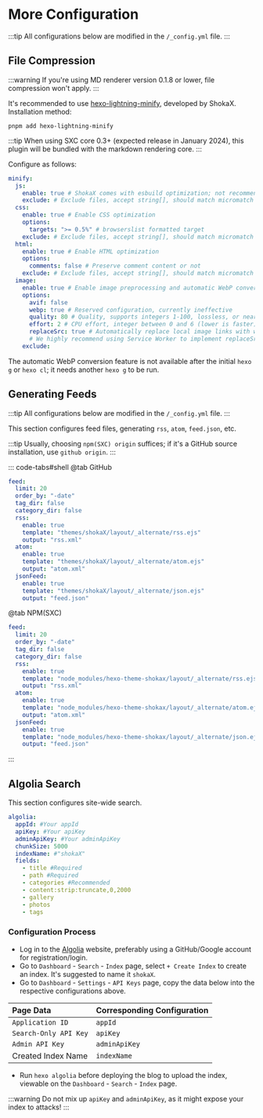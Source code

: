 # More Configuration

:::tip
All configurations below are modified in the `/_config.yml` file.
:::

## File Compression

:::warning
If you're using MD renderer version 0.1.8 or lower, file compression won't apply.
:::

It's recommended to use [hexo-lightning-minify](https://github.com/theme-shoka-x/hexo-lightning-minify), developed by ShokaX. Installation method:

```shell
pnpm add hexo-lightning-minify
```

:::tip
When using SXC core 0.3+ (expected release in January 2024), this plugin will be bundled with the markdown rendering core.
:::

Configure as follows:

```yaml
minify:
  js:
    enable: true # ShokaX comes with esbuild optimization; not recommended to enable, suggested for other themes
    exclude: # Exclude files, accept string[], should match micromatch format
  css:
    enable: true # Enable CSS optimization
    options:
      targets: ">= 0.5%" # browserslist formatted target
    exclude: # Exclude files, accept string[], should match micromatch format
  html:
    enable: true # Enable HTML optimization
    options:
      comments: false # Preserve comment content or not
    exclude: # Exclude files, accept string[], should match micromatch format
  image:
    enable: true # Enable image preprocessing and automatic WebP conversion
    options:
      avif: false
      webp: true # Reserved configuration, currently ineffective
      quality: 80 # Quality, supports integers 1-100, lossless, or nearLossless
      effort: 2 # CPU effort, integer between 0 and 6 (lower is faster)
      replaceSrc: true # Automatically replace local image links with webp links in generated html
      # We highly recommend using Service Worker to implement replaceSrc on the user side; this will allow link replacement in a less intrusive manner
    exclude:
```

The automatic WebP conversion feature is not available after the initial `hexo g` or `hexo cl`; it needs another `hexo g` to be run.

## Generating Feeds

:::tip
All configurations below are modified in the `/_config.yml` file.
:::

This section configures feed files, generating `rss`, `atom`, `feed.json`, etc.

:::tip
Usually, choosing `npm(SXC) origin` suffices; if it's a GitHub source installation, use `github origin`.
:::

::: code-tabs#shell
@tab GitHub

```yaml
feed:
  limit: 20
  order_by: "-date"
  tag_dir: false
  category_dir: false
  rss:
    enable: true
    template: "themes/shokaX/layout/_alternate/rss.ejs"
    output: "rss.xml"
  atom:
    enable: true
    template: "themes/shokaX/layout/_alternate/atom.ejs"
    output: "atom.xml"
  jsonFeed:
    enable: true
    template: "themes/shokaX/layout/_alternate/json.ejs"
    output: "feed.json"
```

@tab NPM(SXC)

```yaml
feed:
  limit: 20
  order_by: "-date"
  tag_dir: false
  category_dir: false
  rss:
    enable: true
    template: "node_modules/hexo-theme-shokax/layout/_alternate/rss.ejs"
    output: "rss.xml"
  atom:
    enable: true
    template: "node_modules/hexo-theme-shokax/layout/_alternate/atom.ejs"
    output: "atom.xml"
  jsonFeed:
    enable: true
    template: "node_modules/hexo-theme-shokax/layout/_alternate/json.ejs"
    output: "feed.json"
```

:::

## Algolia Search

This section configures site-wide search.

```yaml
algolia:
  appId: #Your appId
  apiKey: #Your apiKey
  adminApiKey: #Your adminApiKey
  chunkSize: 5000
  indexName: #"shokaX"
  fields:
    - title #Required
    - path #Required
    - categories #Recommended
    - content:strip:truncate,0,2000
    - gallery
    - photos
    - tags
```

### Configuration Process

- Log in to the [Algolia](https://www.algolia.com/) website, preferably using a GitHub/Google account for registration/login.
- Go to `Dashboard` - `Search` - `Index` page, select `+ Create Index` to create an index. It's suggested to name it `shokaX`.
- Go to `Dashboard` - `Settings` - `API Keys` page, copy the data below into the respective configurations above.

| Page Data             | Corresponding Configuration |
| :---------------------| :-------------------------- |
| `Application ID`      | `appId`                     |
| `Search-Only API Key` | `apiKey`                    |
| `Admin API Key`       | `adminApiKey`               |
| Created Index Name    | `indexName`                 |

- Run `hexo algolia` before deploying the blog to upload the index, viewable on the `Dashboard` - `Search` - `Index` page.

:::warning
Do not mix up `apiKey` and `adminApiKey`, as it might expose your index to attacks!
:::
